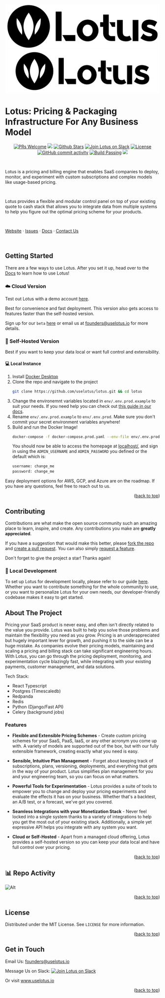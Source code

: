 <!-- Improved compatibility of back to top link: See: https://github.com/othneildrew/Best-README-Template/pull/73 -->

<a name="readme-top"></a>

<!--



<!-- PROJECT SHIELDS -->
<!--
*** I'm using markdown "reference style" links for readability.
*** Reference links are enclosed in brackets [ ] instead of parentheses ( ).
*** See the bottom of this document for the declaration of the reference variables
*** for contributors-url, forks-url, etc. This is an optional, concise syntax you may use.
*** https://www.markdownguide.org/basic-syntax/#reference-style-links
-->
<!-- [![Contributors][contributors-shield]][contributors-url]
[![Forks][forks-shield]][forks-url]
[![Stargazers][stars-shield]][stars-url]
[![Issues][issues-shield]][issues-url]
[![MIT License][license-shield]][license-url]
[![LinkedIn][linkedin-shield]][linkedin-url] -->

<!-- PROJECT LOGO -->

![Lotus Logo](./design_resources/Logo1.1-total-black.png#gh-dark-mode-only)
![Lotus Logo](./design_resources/Lotus-Horizontal-Logo-RGB-Black-Medium.svg#gh-light-mode-only)

# Lotus: Pricing & Packaging Infrastructure For Any Business Model

<!-- ALL-CONTRIBUTORS-BADGE:START - Do not remove or modify this section -->
<p align="center">
   <a href='http://makeapullrequest.com'><img alt='PRs Welcome' src='https://img.shields.io/badge/PRs-welcome-43AF11.svg?style=shields'/></a>
   <a href="#contributors"><img src="https://img.shields.io/github/contributors/uselotus/lotus.svg?color=c0c8d0"></a>
   <a href="https://github.com/uselotus/lotus/stargazers"><img src="https://img.shields.io/github/stars/uselotus/lotus?color=e4b442" alt="Github Stars"></a>
   <a href="https://join.slack.com/t/lotus-community/shared_invite/zt-1ghi61p9j-ADYbp3tEL~N16AxQr2mlzA"><img src="https://img.shields.io/badge/slack-lotus-E01E5A.svg?logo=slack&labelColor=2EB67D" alt="Join Lotus on Slack"></a>
   <a href="https://github.com/uselotus/lotus/blob/main/LICENSE"><img src="https://img.shields.io/badge/license-MIT-9d2235" alt="License"></a>
   <a href="https://github.com/uselotus/lotus/commits/main"><img alt="GitHub commit activity" src="https://img.shields.io/github/commit-activity/m/uselotus/lotus?color=8b55e3"/></a>
   <a href="https://github.com/uselotus/lotus/actions/workflows/django-postgres.yml"><img alt="Build Passing" src="https://github.com/uselotus/lotus/actions/workflows/django-postgres.yml/badge.svg?style=flat"/></a>
   <a href="https://twitter.com/uselotusio"><img src="https://img.shields.io/twitter/follow/uselotusio?style=flat&color=1DA1F2"></a>
</p>

<!-- ALL-CONTRIBUTORS-BADGE:END -->

<br/>

Lotus is a pricing and billing engine that enables SaaS companies to deploy, monitor, and experiment with custom subscriptions and complex models like usage-based pricing.

<br/>

Lotus provides a flexible and modular control panel on top of your existing quote to cash stack that allows you to integrate data from multiple systems to help you figure out the optimal pricing scheme for your products.

<br/>

[Website](https://www.uselotus.io/) · [Issues](https://github.com/uselotus/lotus/issues) · [Docs](https://docs.uselotus.io/docs/overview/why-lotus) · [Contact Us](founders@uselotus.io)

<br/>

<!-- GETTING STARTED -->

## Getting Started

There are a few ways to use Lotus. After you set it up, head over to the [Docs](https://docs.uselotus.io/docs/overview/why-lotus) to learn how to use Lotus!

### :cloud: Cloud Version

Test out Lotus with a demo account [here](https://demo.uselotus.io/register).

Best for convenience and fast deployment. This version also gets access to features faster than the self-hosted version.

Sign up for our `beta` [here](https://dsl2wm77apy.typeform.com/to/pehx2YSQ?typeform-source=www.uselotus.io) or email us at founders@uselotus.io for more details.

### :bust_in_silhouette: Self-Hosted Version

Best if you want to keep your data local or want full control and extensibility.

#### :computer: Local Instance

1. Install [Docker Desktop](https://www.docker.com/products/docker-desktop/)
2. Clone the repo and navigate to the project
   ```sh
   git clone https://github.com/uselotus/lotus.git && cd lotus
   ```
3. Change the environemnt variables located in `env/.env.prod.example` to suit your needs. If you need help you can check out [this guide in our docs](https://docs.uselotus.io/docs/overview/self-hosting).
4. Rename `env/.env.prod.example` to `env/.env.prod`. Make sure you don't commit your secret environment variables anywhere!
5. Build and run the Docker Image!
   ```sh
   docker-compose -f docker-compose.prod.yaml --env-file env/.env.prod up --build
   ```
   You should now be able to access the homepage at [localhost/](http://localhost/), and sign in using the `ADMIN_USERNAME` and `ADMIN_PASSWORD` you defined or the default which is:
   ```py
   username: change_me
   password: change_me
   ```

Easy deployment options for AWS, GCP, and Azure are on the roadmap. If you have any questions, feel free to reach out to us.

<p align="right">(<a href="#lotus-pricing-and-billing-on-any-metric">back to top</a>)</p>

<!-- CONTRIBUTING -->

## Contributing

Contributions are what make the open source community such an amazing place to learn, inspire, and create. Any contributions you make are **greatly appreciated**.

If you have a suggestion that would make this better, please [fork the repo](https://github.com/uselotus/lotus) and [create a pull request](https://makeapullrequest.com/). You can also simply [request a feature](https://github.com/uselotus/lotus/issues/new?assignees=&labels=&template=feature_request.md&title=).

Don't forget to give the project a star! Thanks again!

### :construction_worker: Local Development

To set up Lotus for development locally, please refer to our guide [here](https://docs.uselotus.io/docs/contributing). Whether you want to contribute something for the whole community to use, or you want to personalize Lotus for your own needs, our developer-friendly codebase makes it easy to get started.

<!-- ABOUT THE PROJECT -->

## About The Project

Pricing your SaaS product is never easy, and often isn't directly related to the value you provide. Lotus was built to help you solve those problems and maintain the flexibility you need as you grow. Pricing is an underappreciated but hugely important lever for growth, and pushing it to the side can be a huge mistake. As companies evolve their pricing models, maintaining and scaling a pricing and billing stack can take significant engineering hours. With Lotus, you can go through the pricing deployment, monitoring, and experimentation cycle blazingly fast, while integrating with your existing payments, customer management, and data solutions.

Tech Stack:
- React Typescript
- Postgres (Timescaledb)
- Redpanda
- Redis
- Python (Django/Fast API)
- Celery (background jobs)

### Features

- **Flexible and Extensible Pricing Schemes** - Create custom pricing schemes for your SaaS, PaaS, IaaS, or any other acronym you come up with. A variety of models are supported out of the box, but with our fully extensible framework, creating exactly what you need is easy.

- **Sensible, Intuitive Plan Management** - Forget about keeping track of subscriptions, plans, versioning, deployments, and everything that gets in the way of your product. Lotus simplifies plan management for you and your engineering team, so you can focus on what matters.

- **Powerful Tools for Experimentation** - Lotus provides a suite of tools to empower you to change and deploy your pricing experiments and evaluate the effects it has on your business. Whether that's a backtest, an A/B test, or a forecast, we've got you covered.

- **Seamless Integrations with your Monetization Stack** - Never feel locked into a single system thanks to a variety of integrations to help you get the most out of your existing stack. Additionally, a simple yet expressive API helps you integrate with any system you want.

- **Cloud or Self-Hosted** - Apart from a managed cloud offering, Lotus provides a self-hosted version so you can keep your data local and have full control over your pricing.

<p align="right">(<a href="#lotus-pricing-and-billing-on-any-metric">back to top</a>)</p>

## :bar_chart: Repo Activity

![Alt](https://repobeats.axiom.co/api/embed/408c31cc31b6650e1e5c00414ec4a77b0277cf99.svg "Repobeats analytics image")

<p align="right">(<a href="#lotus-pricing-and-billing-on-any-metric">back to top</a>)</p>

<!-- LICENSE -->

## License

Distributed under the MIT License. See `LICENSE` for more information.

<p align="right">(<a href="#lotus-pricing-and-billing-on-any-metric">back to top</a>)</p>

<!-- CONTACT -->

## Get in Touch

Email Us: founders@uselotus.io

Message Us on Slack: <a href="https://join.slack.com/t/lotus-community/shared_invite/zt-1ghi61p9j-ADYbp3tEL~N16AxQr2mlzA"><img src="https://img.shields.io/badge/slack-lotus-E01E5A.svg?logo=slack&labelColor=2EB67D" alt="Join Lotus on Slack"></a>

Or visit www.uselotus.io

<p align="right">(<a href="#lotus-pricing-and-billing-on-any-metric">back to top</a>)</p>
